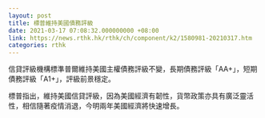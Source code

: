 ```yaml
---
layout: post
title: 標普維持美國債務評級
date: 2021-03-17 07:08:32.000000000 +08:00
link: https://news.rthk.hk/rthk/ch/component/k2/1580981-20210317.htm
categories: rthk
---
```


信貸評級機構標準普爾維持美國主權債務評級不變，長期債務評級「AA+」，短期債務評級「A1+」，評級前景穩定。

標普指出，維持美國信貸評級，因為美國經濟有韌性，貨幣政策亦具有廣泛靈活性，相信隨著疫情消退，今明兩年美國經濟將快速增長。
